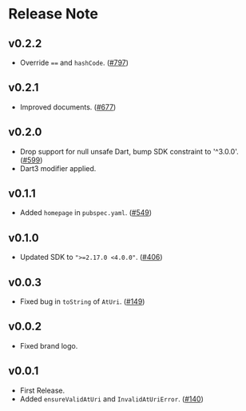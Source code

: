 # Release Note

## v0.2.2

- Override `==` and `hashCode`. ([#797](https://github.com/myConsciousness/atproto.dart/issues/797))

## v0.2.1

- Improved documents. ([#677](https://github.com/myConsciousness/atproto.dart/issues/677))

## v0.2.0

- Drop support for null unsafe Dart, bump SDK constraint to '^3.0.0'. ([#599](https://github.com/myConsciousness/atproto.dart/issues/599))
- Dart3 modifier applied.

## v0.1.1

- Added `homepage` in `pubspec.yaml`. ([#549](https://github.com/myConsciousness/atproto.dart/issues/549))

## v0.1.0

- Updated SDK to `">=2.17.0 <4.0.0"`. ([#406](https://github.com/myConsciousness/atproto.dart/issues/406))

## v0.0.3

- Fixed bug in `toString` of `AtUri`. ([#149](https://github.com/myConsciousness/atproto.dart/issues/149))

## v0.0.2

- Fixed brand logo.

## v0.0.1

- First Release.
- Added `ensureValidAtUri` and `InvalidAtUriError`. ([#140](https://github.com/myConsciousness/atproto.dart/issues/140))
